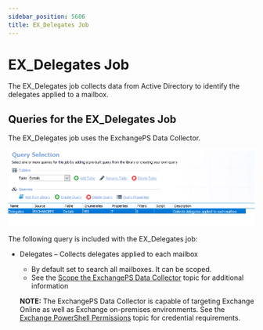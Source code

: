 ```yaml
---
sidebar_position: 5606
title: EX_Delegates Job
---
```


# EX\_Delegates Job

The EX\_Delegates job collects data from Active Directory to identify the delegates applied to a mailbox.

## Queries for the EX\_Delegates Job

The EX\_Delegates job uses the ExchangePS Data Collector.

![Queries for the EX_Delegates Job](../../../../../../../../../static/images/AccessAnalyzer_12.0/Content/Resources/Images/EnterpriseAuditor/Solutions/Exchange/Mailboxes/Permissions/DelegatesQuery.png "Queries for the EX_Delegates Job")

The following query is included with the EX\_Delegates job:

* Delegates – Collects delegates applied to each mailbox

  * By default set to search all mailboxes. It can be scoped.
  * See the [Scope the ExchangePS Data Collector](../../../CASMetrics/EX_ASPolicies#Scope_the_ExchangePS "Scope the ExchangePS Data Collector") topic for additional information

  **NOTE:** The ExchangePS Data Collector is capable of targeting Exchange Online as well as Exchange on-premises environments. See the [Exchange PowerShell Permissions](../../../../../Requirements/Solutions/Exchange/PowerShell "Exchange PowerShell Permissions") topic for credential requirements.